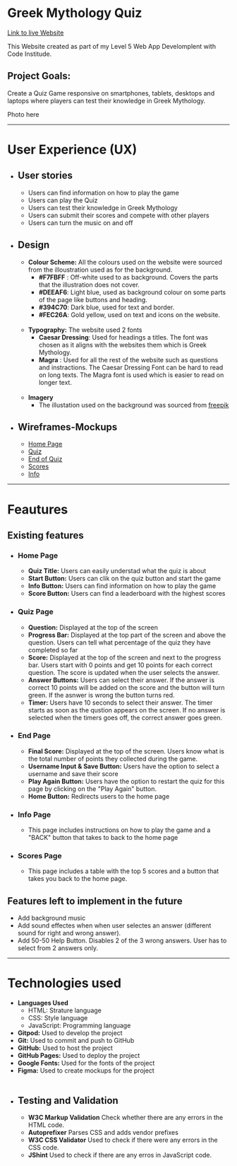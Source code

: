 # **Greek Mythology Quiz**

[Link to live Website](https://mariamar95.github.io/Greek-Mythology-Quiz/)
<br>
 
This Website created as part of my Level 5 Web App Develomplent with Code Institude. 
## Project Goals: 
Create a Quiz Game responsive on smartphones, tablets, desktops and laptops where players can test their knowledge in Greek Mythology.
 

Photo here

--------
# **User Experience (UX)**
   - ##  **User stories**
     - Users can find information on how to play the game
     - Users can play the Quiz
     - Users can test their knowledge in Greek Mythology 
     - Users can submit their scores and compete with other players
     - Users can turn the music on and off

  - ##  **Design**
    -  **Colour Scheme:**
       All the colours used on the website were sourced from the illoustration used as for the background.<br>
         - **#F7FBFF** : Off-white used to as background. Covers the parts that the illustration does not cover.<br>
         - **#DEEAF6**: Light blue, used as background colour on some parts of the page like buttons and heading.<br>
         - **#394C70**: Dark blue, used for text and border. <br>
         - **#FEC26A**: Gold yellow, used on text and icons on the website.    
        <br>
     -  **Typography:** The website used 2 fonts <br>
          - **Caesar Dressing**: Used for headings a titles. The font was chosen as it aligns with the websites them which is Greek Mythology.
          - **Magra** : Used for all the rest of the website such as questions and instractions. The Caesar Dressing Font can be hard to read on long texts. The Magra font is used which is easier to read on longer text.
         <br>
     -   **Imagery** 
          - The illustation used on the background was sourced from [freepik](https://www.freepik.com/home)
            <br>
          
  - ## **Wireframes-Mockups**
    - [Home Page](assets/images/Wirerames-Mockups/HomePage.jpeg)
    - [Quiz](assets/images/Wirerames-Mockups/Quiz.png)
    - [End of Quiz](assets/images/Wirerames-Mockups/EndOfQuiz.png)
    - [Scores](assets/images/Wirerames-Mockups/Scores.png)
    - [Info](assets/images/Wirerames-Mockups/Info.png)
----- 

# **Feautures**
 ## **Existing features**
 - ### Home Page
   - **Quiz Title:** Users can easily understad what the quiz is about
   - **Start Button:** Users can clik on the quiz button and start the game
   - **Info Button:** Users can find information on how to play the game
   - **Score Button:** Users can find a leaderboard with the highest scores  
  - ### Quiz Page
    -  **Question:** Displayed at the top of the screen
    -  **Progress Bar:** Displayed at the top part of the screen and above the question. Users can tell what percentage of the quiz they have completed so far
    -  **Score:** Displayed at the top of the screen and next to the progress bar. Users start with 0 points and get 10 points for each correct question. The score is updated when the user selects the answer.
    -  **Answer Buttons:** Users can select their answer. If the answer is correct 10 points will be added on the score and the button will turn green. If the asnwer is wrong the button turns red. 
    -  **Timer:** Users have 10 seconds to select their answer. The timer starts as soon as the qustion appears on the screen. If no answer is selected when the timers goes off, the correct answer goes green.
  - ### End Page
    - **Final Score:** Displayed at the top of the screen. Users know what is the total number of points they collected during the game.
    - **Username Input & Save Button:** Users have the option to select a username and save their score
    - **Play Again Button:** Users have the option to restart the quiz for this page by clicking on the "Play Again" button.
    - **Home Button:** Redirects users to the home page
 - ### Info Page
   - This page includes instructions on how to play the game and a "BACK" button that takes to back to the home page
 - ### Scores Page
    - This page includes a table with the top 5 scores and a button that takes you back to the home page.

## **Features left to implement in the future**
 - Add background music
 - Add sound effectes when when user selectes an answer (different sound for right and wrong answer).
 - Add 50-50 Help Button. Disables 2 of the 3 wrong answers. User has to select from 2 answers only.
 - ---
 # **Technologies used**
 -  **Languages Used**
    - HTML: Strature language
    - CSS: Style language 
    - JavaScript: Programming language
- **Gitpod:** Used to develop the project
- **Git:** Used to commit and push to GitHub
- **GitHub:** Used to host the project
- **GitHub Pages:** Used to deploy the project
- **Google Fonts:** Used for the fonts of the project
- **Figma:** Used to create mockups for the project
  </br> <br>
- ##  **Testing and Validation**
   - **W3C Markup Validation** Check whether there are any errors in the HTML code.
   - **Autoprefixer** Parses CSS and adds vendor prefixes
   - **W3C CSS Validator** Used to check if there were any errors in the CSS code.
   - **JShint** Used to check if there are any erros in JavaScript code.
